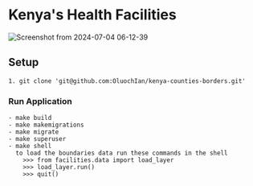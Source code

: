 # Kenya's Health Facilities

![Screenshot from 2024-07-04 06-12-39](https://github.com/OluochIan/kenyan-health-facilities/assets/100572229/40a4fd86-8108-4b41-a8da-a9708fd5e0c1)


## Setup
    1. git clone 'git@github.com:OluochIan/kenya-counties-borders.git'
    
### Run Application
    - make build
    - make makemigrations
    - make migrate
    - make superuser
    - make shell
      to load the boundaries data run these commands in the shell
        >>> from facilities.data import load_layer
        >>> load_layer.run()
        >>> quit()



